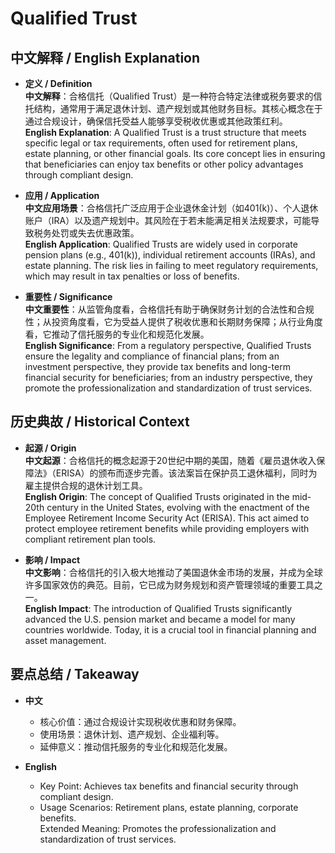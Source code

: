 # Qualified Trust

## 中文解释 / English Explanation

* **定义 / Definition**  
  **中文解释**：合格信托（Qualified Trust）是一种符合特定法律或税务要求的信托结构，通常用于满足退休计划、遗产规划或其他财务目标。其核心概念在于通过合规设计，确保信托受益人能够享受税收优惠或其他政策红利。  
  **English Explanation**: A Qualified Trust is a trust structure that meets specific legal or tax requirements, often used for retirement plans, estate planning, or other financial goals. Its core concept lies in ensuring that beneficiaries can enjoy tax benefits or other policy advantages through compliant design.

* **应用 / Application**  
  **中文应用场景**：合格信托广泛应用于企业退休金计划（如401(k)）、个人退休账户（IRA）以及遗产规划中。其风险在于若未能满足相关法规要求，可能导致税务处罚或失去优惠政策。  
  **English Application**: Qualified Trusts are widely used in corporate pension plans (e.g., 401(k)), individual retirement accounts (IRAs), and estate planning. The risk lies in failing to meet regulatory requirements, which may result in tax penalties or loss of benefits.

* **重要性 / Significance**  
  **中文重要性**：从监管角度看，合格信托有助于确保财务计划的合法性和合规性；从投资角度看，它为受益人提供了税收优惠和长期财务保障；从行业角度看，它推动了信托服务的专业化和规范化发展。  
  **English Significance**: From a regulatory perspective, Qualified Trusts ensure the legality and compliance of financial plans; from an investment perspective, they provide tax benefits and long-term financial security for beneficiaries; from an industry perspective, they promote the professionalization and standardization of trust services.

## 历史典故 / Historical Context

* **起源 / Origin**  
  **中文起源**：合格信托的概念起源于20世纪中期的美国，随着《雇员退休收入保障法》（ERISA）的颁布而逐步完善。该法案旨在保护员工退休福利，同时为雇主提供合规的退休计划工具。  
  **English Origin**: The concept of Qualified Trusts originated in the mid-20th century in the United States, evolving with the enactment of the Employee Retirement Income Security Act (ERISA). This act aimed to protect employee retirement benefits while providing employers with compliant retirement plan tools.

* **影响 / Impact**  
  **中文影响**：合格信托的引入极大地推动了美国退休金市场的发展，并成为全球许多国家效仿的典范。目前，它已成为财务规划和资产管理领域的重要工具之一。  
  **English Impact**: The introduction of Qualified Trusts significantly advanced the U.S. pension market and became a model for many countries worldwide. Today, it is a crucial tool in financial planning and asset management.

## 要点总结 / Takeaway

* **中文**  
  - 核心价值：通过合规设计实现税收优惠和财务保障。  
  - 使用场景：退休计划、遗产规划、企业福利等。  
  - 延伸意义：推动信托服务的专业化和规范化发展。

* **English**  
  - Key Point: Achieves tax benefits and financial security through compliant design.  
  - Usage Scenarios: Retirement plans, estate planning, corporate benefits.  
   Extended Meaning: Promotes the professionalization and standardization of trust services.